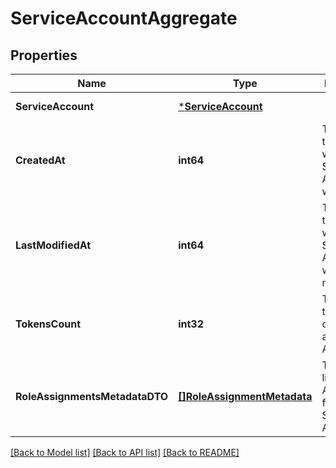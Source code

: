 # ServiceAccountAggregate

## Properties
Name | Type | Description | Notes
------------ | ------------- | ------------- | -------------
**ServiceAccount** | [***ServiceAccount**](ServiceAccount.md) |  | [default to null]
**CreatedAt** | **int64** | This is the time at which Service Account was created. | [default to null]
**LastModifiedAt** | **int64** | This is the time at which Service Account was last modified. | [default to null]
**TokensCount** | **int32** | This is the total number of tokens in a Service Account. | [optional] [default to null]
**RoleAssignmentsMetadataDTO** | [**[]RoleAssignmentMetadata**](RoleAssignmentMetadata.md) | This is the list of Role Assignments for the Service Account. | [optional] [default to null]

[[Back to Model list]](../README.md#documentation-for-models) [[Back to API list]](../README.md#documentation-for-api-endpoints) [[Back to README]](../README.md)

